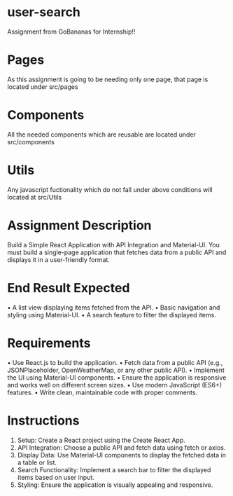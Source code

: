 # user-search
Assignment from GoBananas for Internship!!


# Pages
As this assignment is going to be needing only one page, that page is located under src/pages

# Components
All the needed components which are reusable are located under src/components

# Utils
Any javascript fuctionality which do not fall under above conditions will located at src/Utils



# Assignment Description
Build a Simple React Application with API Integration and Material-UI.
You must build a single-page application that fetches data from a public API and displays it in a user-friendly format.

# End Result Expected
•	A list view displaying items fetched from the API.
•	Basic navigation and styling using Material-UI.
•	A search feature to filter the displayed items.


# Requirements
•	Use React.js to build the application.
•	Fetch data from a public API (e.g., JSONPlaceholder, OpenWeatherMap, or any other public API).
•	Implement the UI using Material-UI components.
•	Ensure the application is responsive and works well on different screen sizes.
•	Use modern JavaScript (ES6+) features.
•	Write clean, maintainable code with proper comments.

# Instructions
1.	Setup: Create a React project using the Create React App.
2.	API Integration: Choose a public API and fetch data using fetch or axios.
3.	Display Data: Use Material-UI components to display the fetched data in a table or list.
4.	Search Functionality: Implement a search bar to filter the displayed items based on user input.
5.	Styling: Ensure the application is visually appealing and responsive.
